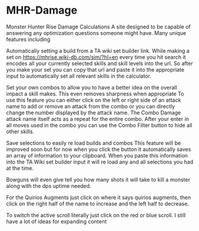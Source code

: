 # MHR-Damage
Monster Hunter Rise Damage Calculations
A site designed to be capable of answering any optimization questions someone might have. Many unique features including

Automatically setting a build from a TA wiki set builder link.
While making a set on https://mhrise.wiki-db.com/sim/?hl=en every time you hit search it encodes all your currently selected skills and skill levels into the url.  So after you make your set you can copy that url and paste it into the appropriate input to automatically set all relevant skills in the calculator.

Set your own combos to allow you to have a better idea on the overall impact a skill makes. 
This even removes sharpness when appropriate
To use this feature you can either click on the left or right side of an attack name to add or remove an attack from the combo or you can directly change the number displayed by the attack name. The Combo Damage attack name itself acts as a repeat for the entire combo.
After your enter in all moves used in the combo you can use the Combo Filter button to hide all other skills. 

Save selections to easily re load builds and combos
This feature will be improved soon but for now when you click the button it automatically saves an array of information to your clipboard.  When you paste this information into the TA Wiki set builder input it will re load any and all selections you had at the time. 

Bowguns will even give tell you how many shots it will take to kill a monster along with the dps uptime needed.

For the Quirios Augments just click on where it says quirios augments, then click on the right half of the name to increase and the left half to decrease. 

To switch the active scroll literally just click on the red or blue scroll.
I still have a lot of ideas for expanding content 

